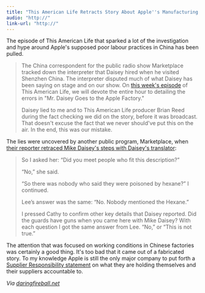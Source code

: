 ```yaml
---
title: "This American Life Retracts Story About Apple''s Manufacturing Process"
audio: "http://"
link-url: "http://"
---
```

<p>The episode of This American Life that sparked a lot of the investigation and hype around Apple's supposed poor labour practices in China has been pulled.</p>
<blockquote><p>
  The China correspondent for the public radio show Marketplace tracked down the interpreter that Daisey hired when he visited Shenzhen China. The interpreter disputed much of what Daisey has been saying on stage and on our show. On <a href="http://www.thisamericanlife.org/radio-archives/episode/460/retraction">this week's episode</a> of This American Life, we will devote the entire hour to detailing the errors in "Mr. Daisey Goes to the Apple Factory."</p>
<p>  Daisey lied to me and to This American Life producer Brian Reed during the fact checking we did on the story, before it was broadcast. That doesn't excuse the fact that we never should've put this on the air. In the end, this was our mistake.
</p></blockquote>
<p>The lies were uncovered by another public program, Marketplace, when <a href="http://www.marketplace.org/topics/life/ieconomy/acclaimed-apple-critic-made-details">their reporter retraced Mike Daisey's steps with Daisey's translator</a>:</p>
<blockquote><p>So I asked her: “Did you meet people who fit this description?”</p>
<p>“No,” she said.</p>
<p>“So there was nobody who said they were poisoned by hexane?” I continued.</p>
<p>Lee’s answer was the same: “No. Nobody mentioned the Hexane.”</p>
<p>I pressed Cathy to confirm other key details that Daisey reported. Did the guards have guns when you came here with Mike Daisey? With each question I got the same answer from Lee. “No,” or “This is not true.”</p></blockquote>
<p>The attention that was focused on working conditions in Chinese factories was certainly a good thing. It's too bad that it came out of a fabricated story. To my knowledge Apple is still the only major company to put forth a <a href="http://www.apple.com/supplierresponsibility/">Supplier Responsibility statement</a> on what they are holding themselves and their suppliers accountable to.</p>
<p><em>Via <a href="http://daringfireball.net/linked/2012/03/16/schmitz-takedown">daringfireball.net</a></em></p>
